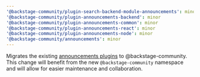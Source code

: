 ```yaml
---
'@backstage-community/plugin-search-backend-module-announcements': minor
'@backstage-community/plugin-announcements-backend': minor
'@backstage-community/plugin-announcements-common': minor
'@backstage-community/plugin-announcements-react': minor
'@backstage-community/plugin-announcements-node': minor
'@backstage-community/announcements': minor
---
```


Migrates the existing [announcements plugins](https://github.com/backstage-community/backstage-plugin-announcements) to @backstage-community. This change will benefit from the new `@backstage-community` namespace and will allow for easier maintenance and collaboration.

